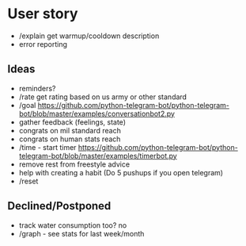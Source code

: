 # User story

* /explain get warmup/cooldown description
* error reporting

## Ideas

* reminders?
* /rate get rating based on us army or other standard
* /goal https://github.com/python-telegram-bot/python-telegram-bot/blob/master/examples/conversationbot2.py
* gather feedback (feelings, state)
* congrats on mil standard reach
* congrats on human stats reach
* /time - start timer https://github.com/python-telegram-bot/python-telegram-bot/blob/master/examples/timerbot.py
* remove rest from freestyle advice
* help with creating a habit (Do 5 pushups if you open telegram)
* /reset

## Declined/Postponed

* track water consumption too? no
* /graph - see stats for last week/month
